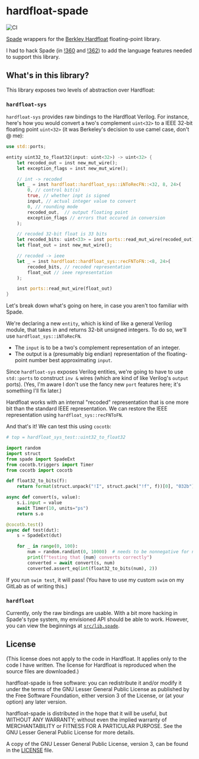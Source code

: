 # hardfloat-spade

![CI](https://github.com/ethanuppal/hardfloat-spade/actions/workflows/ci.yaml/badge.svg)

[Spade](https://spade-lang.org) wrappers for the [Berkley Hardfloat](https://github.com/ucb-bar/berkeley-hardfloat) floating-point library.

I had to hack Spade (in [!360](https://gitlab.com/spade-lang/spade/-/merge_requests/360) and [!362](https://gitlab.com/spade-lang/spade/-/merge_requests/362)) to add the language features needed to support this library.

## What's in this library?

This library exposes two levels of abstraction over Hardfloat:

### `hardfloat-sys`

`hardfloat-sys` provides raw bindings to the Hardfloat Verilog.
For instance, here's how you would convert a two's complement `uint<32>` to a
IEEE 32-bit floating point `uint<32>` (it was Berkeley's decision to
use camel case, don't @ me):

```rs
use std::ports;

entity uint32_to_float32(input: uint<32>) -> uint<32> {
    let recoded_out = inst new_mut_wire();
    let exception_flags = inst new_mut_wire();

    // int -> recoded
    let _ = inst hardfloat::hardfloat_sys::iNToRecFN::<32, 8, 24>(
        0, // control bit(s)
        true, // whether inpt is signed 
        input, // actual integer value to convert
        0, // rounding mode
        recoded_out,  // output floating point
        exception_flags // errors that occured in conversion
    );

    // recoded 32-bit float is 33 bits
    let recoded_bits: uint<33> = inst ports::read_mut_wire(recoded_out);
    let float_out = inst new_mut_wire();

    // recoded -> ieee
    let _ = inst hardfloat::hardfloat_sys::recFNToFN::<8, 24>(
        recoded_bits, // recoded representation
        float_out // ieee representation
    );

    inst ports::read_mut_wire(float_out)
}
```

Let's break down what's going on here, in case you aren't too familiar with
Spade.

We're declaring a new `entity`, which is kind of like a general Verilog module,
that takes in and returns 32-bit unsigned integers.
To do so, we'll use `hardfloat_sys::iNToRecFN`.

- The `input` is to be a two's complement representation of an integer.
- The output is a (presumably big endian) representation of the floating-point number best approximating `input`.

Since `hardfloat-sys` exposes Verilog entities, we're going to have to use
`std::ports` to construct `inv &` wires (which are kind of like Verilog's
`output` ports).
(Yes, I'm aware I don't use the fancy new `port` features here; it's something
I'll fix later.)

Hardfloat works with an internal "recoded" representation that is one more bit
than the standard IEEE representation.
We can restore the IEEE representation using `hardfloat_sys::recFNToFN`.

And that's it!
We can test this using `cocotb`:

```python
# top = hardfloat_sys_test::uint32_to_float32

import random
import struct
from spade import SpadeExt
from cocotb.triggers import Timer
from cocotb import cocotb

def float32_to_bits(f):
    return format(struct.unpack("!I", struct.pack("!f", f))[0], "032b")

async def convert(s, value):
    s.i.input = value
    await Timer(10, units="ps")
    return s.o

@cocotb.test()
async def test(dut):
    s = SpadeExt(dut)

    for _ in range(0, 100):
        num = random.randint(0, 10000)  # needs to be nonnegative for now
        print(f"testing that {num} converts correctly")
        converted = await convert(s, num)
        converted.assert_eq(int(float32_to_bits(num), 2))
```

If you run `swim test`, it will pass!
(You have to use my custom `swim` on my GitLab as of writing this.)

### `hardfloat`

Currently, only the raw bindings are usable.
With a bit more hacking in Spade's type system, my envisioned API should be able
to work.
However, you can view the beginnings at [`src/lib.spade`](./src/lib.spade).

## License

(This license does not apply to the code in Hardfloat. It applies only to the
code I have written. The license for Hardfloat is reproduced when the source
files are downloaded.)

hardfloat-spade is free software: you can redistribute it and/or modify it under the terms of the GNU Lesser General Public License as published by the Free Software Foundation, either version 3 of the License, or (at your option) any later version.

hardfloat-spade is distributed in the hope that it will be useful, but WITHOUT ANY WARRANTY; without even the implied warranty of MERCHANTABILITY or FITNESS FOR A PARTICULAR PURPOSE. See the GNU Lesser General Public License for more details.

A copy of the GNU Lesser General Public License, version 3, can be found in the [LICENSE](LICENSE) file.
